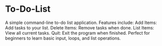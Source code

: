 # To-Do-List
A simple command-line to-do list application. Features include:  Add Items: Add tasks to your list. Delete Items: Remove tasks when done. List Items: View all current tasks. Quit: Exit the program when finished. Perfect for beginners to learn basic input, loops, and list operations.
